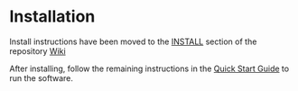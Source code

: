 # Installation

Install instructions have been moved to the [INSTALL](https://github.com/Chia-Network/chia-blockchain/wiki/INSTALL) section of the repository [Wiki](https://github.com/Chia-Network/chia-blockchain/wiki)

After installing, follow the remaining instructions in the [Quick Start Guide](https://github.com/Chia-Network/chia-blockchain/wiki/Quick-Start-Guide) to run the software.
